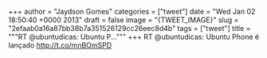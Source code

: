 
+++
author = "Jaydson Gomes"
categories = ["tweet"]
date = "Wed Jan 02 18:50:40 +0000 2013"
draft = false
image = "{TWEET_IMAGE}"
slug = "2efaab0a16a87bb38b7a351526129cc26eec8d4b"
tags = ["tweet"]
title = """RT @ubuntudicas: Ubuntu P..."""
+++
RT @ubuntudicas: Ubuntu Phone é lançado http://t.co/mnBOmSPD
